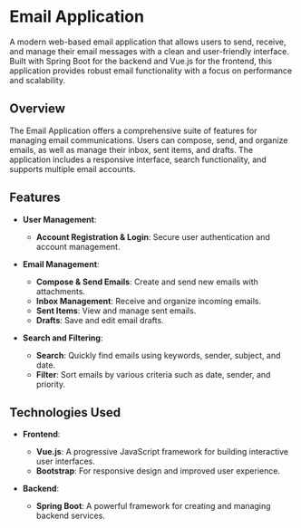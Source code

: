 # Email Application

A modern web-based email application that allows users to send, receive, and manage their email messages with a clean and user-friendly interface. Built with Spring Boot for the backend and Vue.js for the frontend, this application provides robust email functionality with a focus on performance and scalability.

## Overview

The Email Application offers a comprehensive suite of features for managing email communications. Users can compose, send, and organize emails, as well as manage their inbox, sent items, and drafts. The application includes a responsive interface, search functionality, and supports multiple email accounts.

## Features
- **User Management**:
  - **Account Registration & Login**: Secure user authentication and account management.

- **Email Management**:
  - **Compose & Send Emails**: Create and send new emails with attachments.
  - **Inbox Management**: Receive and organize incoming emails.
  - **Sent Items**: View and manage sent emails.
  - **Drafts**: Save and edit email drafts.

- **Search and Filtering**:
  - **Search**: Quickly find emails using keywords, sender, subject, and date.
  - **Filter**: Sort emails by various criteria such as date, sender, and priority.

## Technologies Used

- **Frontend**:
  - **Vue.js**: A progressive JavaScript framework for building interactive user interfaces.
  - **Bootstrap**: For responsive design and improved user experience.

- **Backend**:
  - **Spring Boot**: A powerful framework for creating and managing backend services.
